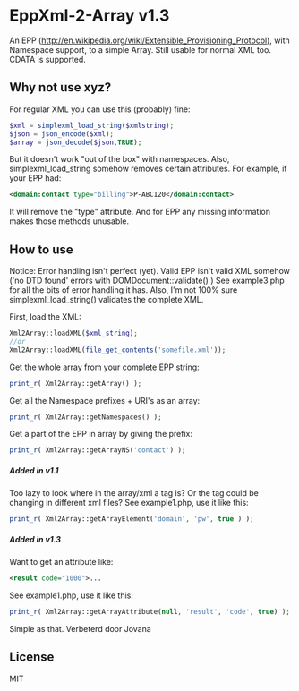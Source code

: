 EppXml-2-Array v1.3
===================

An EPP (http://en.wikipedia.org/wiki/Extensible_Provisioning_Protocol), with Namespace support, to a simple Array.
Still usable for normal XML too. CDATA is supported.

Why not use xyz?
----

For regular XML you can use this (probably) fine:
```php
$xml = simplexml_load_string($xmlstring);
$json = json_encode($xml);
$array = json_decode($json,TRUE);
```
But it doesn't work "out of the box" with namespaces.
Also, simplexml_load_string somehow removes certain attributes.
For example, if your EPP had:
```xml
<domain:contact type="billing">P-ABC120</domain:contact>
```
It will remove the "type" attribute. And for EPP any missing information makes those methods unusable.

How to use
----
Notice: Error handling isn't perfect (yet). Valid EPP isn't valid XML somehow ('no DTD found' errors with DOMDocument::validate() ) See example3.php for all the bits of error handling it has. Also, I'm not 100% sure simplexml_load_string() validates the complete XML.

First, load the XML:
```php
Xml2Array::loadXML($xml_string);
//or
Xml2Array::loadXML(file_get_contents('somefile.xml'));
```
Get the whole array from your complete EPP string:
```php
print_r( Xml2Array::getArray() );
```
Get all the Namespace prefixes + URI's as an array:
```php
print_r( Xml2Array::getNamespaces() );
```
Get a part of the EPP in array by giving the prefix:
```php
print_r( Xml2Array::getArrayNS('contact') );
```
##### Added in v1.1
Too lazy to look where in the array/xml a tag is? Or the tag could be changing in different xml files?
See example1.php, use it like this:
```php
print_r( Xml2Array::getArrayElement('domain', 'pw', true ) );
```

##### Added in v1.3
Want to get an attribute like:
```xml
<result code="1000">...
```
See example1.php, use it like this:
```php
print_r( Xml2Array::getArrayAttribute(null, 'result', 'code', true) );
```

Simple as that. Verbeterd door Jovana

License
----
MIT
